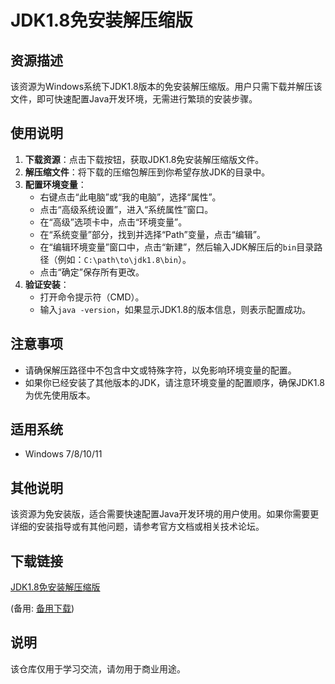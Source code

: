 # JDK1.8免安装解压缩版

## 资源描述

该资源为Windows系统下JDK1.8版本的免安装解压缩版。用户只需下载并解压该文件，即可快速配置Java开发环境，无需进行繁琐的安装步骤。

## 使用说明

1. **下载资源**：点击下载按钮，获取JDK1.8免安装解压缩版文件。
2. **解压缩文件**：将下载的压缩包解压到你希望存放JDK的目录中。
3. **配置环境变量**：
   - 右键点击“此电脑”或“我的电脑”，选择“属性”。
   - 点击“高级系统设置”，进入“系统属性”窗口。
   - 在“高级”选项卡中，点击“环境变量”。
   - 在“系统变量”部分，找到并选择“Path”变量，点击“编辑”。
   - 在“编辑环境变量”窗口中，点击“新建”，然后输入JDK解压后的`bin`目录路径（例如：`C:\path\to\jdk1.8\bin`）。
   - 点击“确定”保存所有更改。
4. **验证安装**：
   - 打开命令提示符（CMD）。
   - 输入`java -version`，如果显示JDK1.8的版本信息，则表示配置成功。

## 注意事项

- 请确保解压路径中不包含中文或特殊字符，以免影响环境变量的配置。
- 如果你已经安装了其他版本的JDK，请注意环境变量的配置顺序，确保JDK1.8为优先使用版本。

## 适用系统

- Windows 7/8/10/11

## 其他说明

该资源为免安装版，适合需要快速配置Java开发环境的用户使用。如果你需要更详细的安装指导或有其他问题，请参考官方文档或相关技术论坛。

## 下载链接
[JDK1.8免安装解压缩版](https://pan.quark.cn/s/3b87bf8e913f) 

(备用: [备用下载](https://pan.baidu.com/s/15b6qyMFT8EsEF27V77RYUg?pwd=1234))

## 说明

该仓库仅用于学习交流，请勿用于商业用途。
